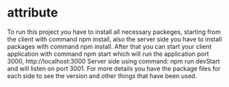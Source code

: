 # attribute

To run this project you have to install all necessary packeges, starting from the client with command npm install,
also the server side you have to install packages with command npm install.
After that you can start your client application with command npm start which will run the application port 3000, http://localhost:3000 
Server side using command: npm run devStart and will listen on port 3001.
For more details you have the package files for each side to see the version and other things that have been used.

